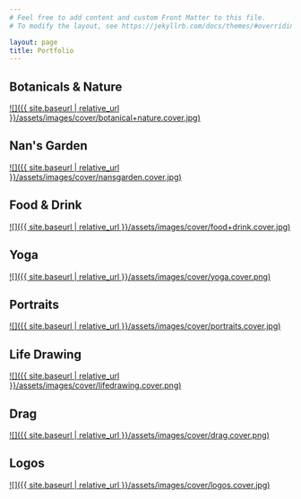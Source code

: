 ```yaml
---
# Feel free to add content and custom Front Matter to this file.
# To modify the layout, see https://jekyllrb.com/docs/themes/#overriding-theme-defaults

layout: page
title: Portfolio
---
```


## Botanicals & Nature
[![]({{ site.baseurl | relative_url }}/assets/images/cover/botanical+nature.cover.jpg)](/botanicals+nature)

## Nan's Garden
[![]({{ site.baseurl | relative_url }}/assets/images/cover/nansgarden.cover.jpg)](/nansgarden)

## Food & Drink
[![]({{ site.baseurl | relative_url }}/assets/images/cover/food+drink.cover.jpg)](/food+drink)

## Yoga
[![]({{ site.baseurl | relative_url }}/assets/images/cover/yoga.cover.png)](/yoga)

## Portraits
[![]({{ site.baseurl | relative_url }}/assets/images/cover/portraits.cover.jpg)](/portraits)

## Life Drawing
[![]({{ site.baseurl | relative_url }}/assets/images/cover/lifedrawing.cover.png)](/lifedrawing)

## Drag
[![]({{ site.baseurl | relative_url }}/assets/images/cover/drag.cover.png)](/drag)

## Logos
[![]({{ site.baseurl | relative_url }}/assets/images/cover/logos.cover.jpg)](/logos)
